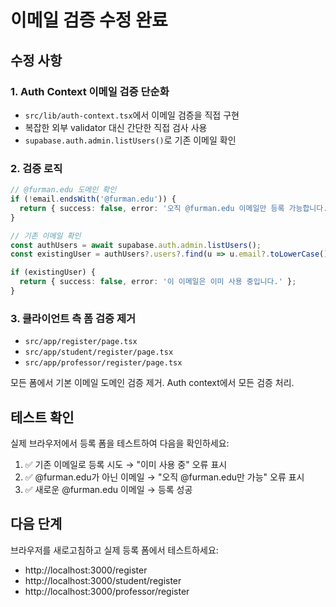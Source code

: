 # 이메일 검증 수정 완료

## 수정 사항

### 1. Auth Context 이메일 검증 단순화
- `src/lib/auth-context.tsx`에서 이메일 검증을 직접 구현
- 복잡한 외부 validator 대신 간단한 직접 검사 사용
- `supabase.auth.admin.listUsers()`로 기존 이메일 확인

### 2. 검증 로직
```typescript
// @furman.edu 도메인 확인
if (!email.endsWith('@furman.edu')) {
  return { success: false, error: '오직 @furman.edu 이메일만 등록 가능합니다.' };
}

// 기존 이메일 확인
const authUsers = await supabase.auth.admin.listUsers();
const existingUser = authUsers?.users?.find(u => u.email?.toLowerCase() === email.toLowerCase());

if (existingUser) {
  return { success: false, error: '이 이메일은 이미 사용 중입니다.' };
}
```

### 3. 클라이언트 측 폼 검증 제거
- `src/app/register/page.tsx`
- `src/app/student/register/page.tsx`  
- `src/app/professor/register/page.tsx`

모든 폼에서 기본 이메일 도메인 검증 제거. Auth context에서 모든 검증 처리.

## 테스트 확인

실제 브라우저에서 등록 폼을 테스트하여 다음을 확인하세요:

1. ✅ 기존 이메일로 등록 시도 → "이미 사용 중" 오류 표시
2. ✅ @furman.edu가 아닌 이메일 → "오직 @furman.edu만 가능" 오류 표시  
3. ✅ 새로운 @furman.edu 이메일 → 등록 성공

## 다음 단계

브라우저를 새로고침하고 실제 등록 폼에서 테스트하세요:
- http://localhost:3000/register
- http://localhost:3000/student/register
- http://localhost:3000/professor/register

